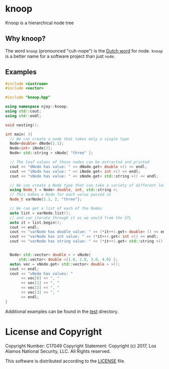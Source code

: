 # knoop
Knoop is a hierarchical node tree

## Why knoop?
The word `knoop` (pronounced "cuh-nope") is the [Dutch word](https://translate.google.com/#nl/en/knoop) for node. `knoop` is a better name for a software project than just `node`.

## Examples

```cpp
#include <iostream>
#include <vector>

#include "knoop.hpp"

using namespace njoy::knoop;
using std::cout;
using std::endl;

void nesting();

int main( ){
  // We can create a node that takes only a single type
  Node<double> dNode{1.1};
  Node<int> iNode{2};
  Node< std::string > sNode{ "three" };

  // The leaf values of those nodes can be extracted and printed
  cout << "dNode has value: " << dNode.get< double >() << endl;
  cout << "iNode has value: " << iNode.get< int >() << endl;
  cout << "sNode has value: " << sNode.get< std::string >() << endl;

  // We can create a Node type that can take a variety of different leaf types
  using Node_t = Node< double, int, std::string >;
  // This makes a Node for each value passed in
  Node_t varNode{1.1, 2, "three"};

  // We can get a list of each of the Nodes
  auto list = varNode.list();
  // and can iterate through it as we would from the STL
  auto it = list.begin();
  cout << endl;
  cout << "varNode has double value: " << (*it++).get< double> () << endl;
  cout << "varNode has int value: " << (*it++).get< int >() << endl;
  cout << "varNode has string value: " << (*it++).get< std::string >() << endl;


  Node< std::vector< double > > vNode{
      std::vector< double >{1.0, 2.0, 3.0, 4.0} };
  auto& vec = vNode.get< std::vector< double > >();
  cout << endl;
  cout << "vNode has values: "
       << vec[0] << ", "
       << vec[1] << ", "
       << vec[2] << ", "
       << vec[3] << ", "
       << endl;
}
```

Additional examples can be found in the [test](src/test) directory.

# License and Copyright
Copyright Number: C17049
Copyright Statement: Copyright (c) 2017, Los Alamos National Security, LLC. All Rights reserved.

This software is distributed according to the [LICENSE](LICENSE) file.
